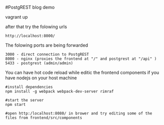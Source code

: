 #PostgREST blog demo

vagrant up

after that try the folowing urls
```
http://localhost:8000/
```

The folowing ports are being forwarded
```
3000 - direct connection to PostgREST
8000 - nginx (proxies the frontend at "/" and postgrest at "/api" )
5433 - postgrest (admin/admin)
```

You can have hot code reload while editic the frontend components if you have nodejs on your host machine
```
#install dependencies
npm install -g webpack webpack-dev-server rimraf

#start the server
npm start

#open http:/localhost:8080/ in brower and try editing some of the files from frontend/src/components
```
